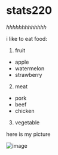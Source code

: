 # stats220
*hhhhhhhhhhhhh*

i like to eat food:
1. fruit
* apple
* watermelon
* strawberry
2. meat
* pork
* beef
* chicken
3. vegetable
  
here is my picture

![image](https://watermark.lovepik.com/photo/20211208/large/lovepik-fengjing-ancient-town-picture_501615044.jpg)
